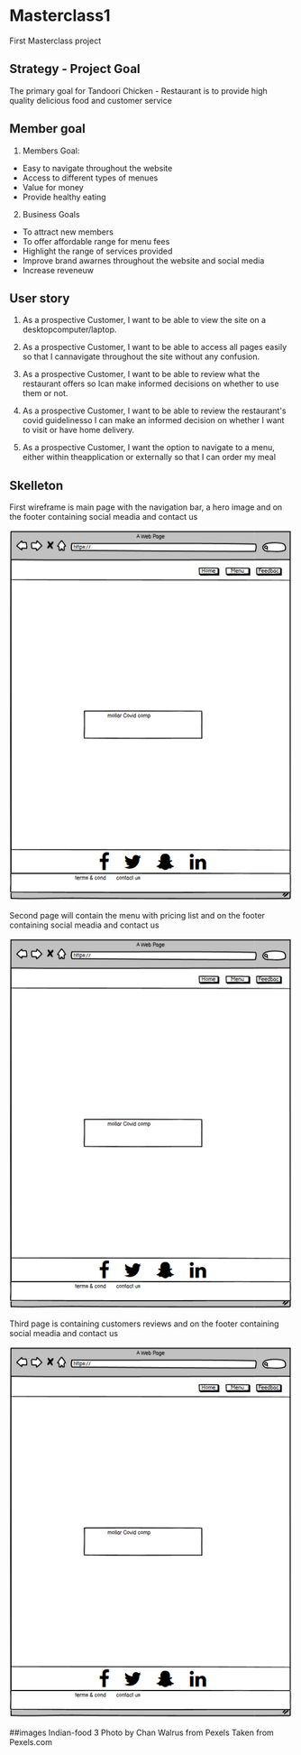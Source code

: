 # Masterclass1

First Masterclass project 

## Strategy - Project Goal

The primary goal for Tandoori Chicken - Restaurant is to provide high quality delicious food and customer service  

## Member goal 

1. Members Goal:

* Easy to navigate throughout the website
* Access to different types of menues 
* Value for money
* Provide healthy eating 

2. Business Goals

* To attract new members 
* To offer affordable range for menu fees 
* Highlight the range of services provided 
* Improve brand awarnes throughout the website and social media
* Increase reveneuw 

## User story 

1. As a prospective Customer, I want to be able to view the site on a desktopcomputer/laptop.

2. As a prospective Customer, I want to be able to access all pages easily so that I cannavigate throughout the site without any confusion.

3. As a prospective Customer, I want to be able to review what the restaurant offers so Ican make informed decisions on whether to use them or not.

4. As a prospective Customer, I want to be able to review the restaurant's covid guidelinesso I can make an informed decision on whether I want to visit or have home delivery.

5. As a prospective Customer, I want the option to navigate to a menu, either within theapplication or externally so that I can order my meal

## Skelleton 

First wireframe is main page with the navigation bar, a hero image and on the footer containing social meadia and contact us 

![Gallery wireframe](/assets/images/1hack.PNG)

Second page will contain the menu with pricing list and on the footer containing social meadia and contact us 

![Gallery wireframe](/assets/images/1hack.PNG)

Third page is containing customers reviews and on the footer containing social meadia and contact us 

![Gallery wireframe](/assets/images/1hack.PNG)

##images
Indian-food 3
Photo by Chan Walrus from Pexels
Taken from Pexels.com